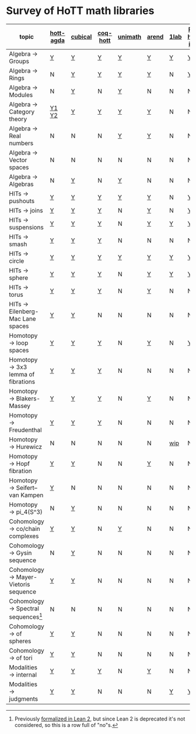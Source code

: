 # Survey of HoTT math libraries

topic                                      | [hott-agda](https://github.com/HoTT/HoTT-Agda) | [cubical](https://github.com/agda/cubical) | [coq-hott](https://hott.github.io/HoTT/timing-html/toc.html) | [unimath](https://github.com/UniMath/UniMath) | [arend](https://arend-lang.github.io/documentation/) | [1lab](https://1lab.dev) | [Rijke hott-intro](https://github.com/HoTT-Intro/Agda)
------------------------------------------ | --------- | ------- | -------- | ------- | ----- | ---- | ----------------
Algebra → Groups                           | [Y](https://github.com/HoTT/HoTT-Agda/tree/master/core/lib/groups)       | [Y](https://github.com/agda/cubical/tree/master/Cubical/Algebra/Group)      | [Y](https://hott.github.io/HoTT/timing-html/HoTT.Algebra.Groups.Group.html)      | [Y](https://github.com/UniMath/UniMath/blob/master/UniMath/Algebra/Groups.v)    |  [Y](https://github.com/JetBrains/arend-lib/tree/master/src/Algebra/Group)    | [Y](https://1lab.dev/Algebra.Group.html)    | [Y](https://github.com/HoTT-Intro/Agda/blob/master/book/19-groups.agda)
Algebra → Rings                            | N         | [Y](https://github.com/agda/cubical/tree/master/Cubical/Algebra/Ring)      | [Y](https://hott.github.io/HoTT/timing-html/HoTT.Algebra.Rings.html)      | [Y](https://github.com/UniMath/UniMath/blob/master/UniMath/Algebra/RigsAndRings.v)     | [Y](https://github.com/JetBrains/arend-lib/tree/master/src/Algebra/Ring)     | N    | [Y](https://github.com/HoTT-Intro/Agda/blob/master/algebra/rings.agda)
Algebra → Modules                          | N         | [Y](https://github.com/agda/cubical/tree/master/Cubical/Algebra/Module)      | N        | [Y](https://github.com/UniMath/UniMath/blob/master/UniMath/Algebra/Modules.v)     | N     | N    | N
Algebra → Category theory                  | [Y1](https://github.com/HoTT/HoTT-Agda/blob/master/theorems/stash/Category.agda) [Y2](https://github.com/HoTT/HoTT-Agda/tree/master/core/lib/two-semi-categories)  | [Y](https://github.com/agda/cubical/tree/master/Cubical/Categories)      | [Y](https://hott.github.io/HoTT/timing-html/HoTT.Categories.html)      | [Y](https://github.com/UniMath/UniMath/blob/master/UniMath/CategoryTheory/README.md)     | [Y](https://github.com/JetBrains/arend-lib/tree/master/src/Category)     | N    | N
Algebra → Real numbers                     | N         | N       | N        | [Y](https://github.com/UniMath/UniMath/blob/master/UniMath/RealNumbers/README.md)      | [Y](https://github.com/JetBrains/arend-lib/blob/master/src/Topology/Real.ard)     | N    | N
Algebra → Vector spaces                    | N         | N       | N        | N       | N     | N    | N
Algebra → Algebras                         | N         | [Y](https://github.com/agda/cubical/tree/master/Cubical/Algebra/Algebra)      | N        | [Y](https://github.com/UniMath/UniMath/blob/master/UniMath/Algebra/Universal/Algebras.v)     | N     | N    | N
HITs → pushouts                            | [Y](https://github.com/HoTT/HoTT-Agda/blob/master/core/lib/types/Pushout.agda)       | [Y](https://github.com/agda/cubical/tree/master/Cubical/HITs/Pushout)      | [Y](https://hott.github.io/HoTT/timing-html/HoTT.Colimits.Colimit_Pushout.html)      | [Y](https://github.com/UniMath/UniMath/blob/master/UniMath/CategoryTheory/limits/pushouts.v)      | [Y](https://github.com/JetBrains/arend-lib/blob/master/src/Homotopy/Pushout.ard)     | N    | [Y](https://github.com/HoTT-Intro/Agda/blob/master/book/24-pushouts.agda)
HITs → joins                               | [Y](https://github.com/HoTT/HoTT-Agda/blob/master/core/lib/types/Join.agda)       | [Y](https://github.com/agda/cubical/tree/master/Cubical/HITs/Join)      | [Y](https://hott.github.io/HoTT/timing-html/HoTT.Homotopy.Join.html)      | N       | [Y](https://github.com/JetBrains/arend-lib/blob/master/src/Homotopy/Join.ard)     | N    |  [Y](https://github.com/HoTT-Intro/Agda/blob/master/book/24-pushouts.agda)
HITs → suspensions                         | [Y](https://github.com/HoTT/HoTT-Agda/blob/master/core/lib/types/Suspension.agda)       | [Y](https://github.com/agda/cubical/tree/master/Cubical/HITs/Susp)      | [Y](https://hott.github.io/HoTT/timing-html/HoTT.Homotopy.Suspension.html)      | N       | [Y](https://github.com/JetBrains/arend-lib/blob/master/src/Homotopy/Suspension.ard)     | [Y](https://1lab.dev/1Lab.HIT.Suspension.html)   | [Y](https://github.com/HoTT-Intro/Agda/blob/master/book/24-pushouts.agda)
HITs → smash                               | [Y](https://github.com/HoTT/HoTT-Agda/blob/master/core/lib/types/Smash.agda)       | [Y](https://github.com/agda/cubical/tree/master/Cubical/HITs/SmashProduct)      | [Y](https://hott.github.io/HoTT/timing-html/HoTT.Homotopy.Smash.html)      | N       | N     |  N   | N
HITs → circle                              | [Y](https://github.com/HoTT/HoTT-Agda/blob/master/core/lib/types/Circle.agda)       | [Y](https://github.com/agda/cubical/tree/master/Cubical/HITs/S1)      | [Y](https://hott.github.io/HoTT/timing-html/HoTT.Spaces.Circle.html)      | [Y](https://github.com/UniMath/UniMath/blob/master/UniMath/SyntheticHomotopyTheory/Circle.v)     | [Y](https://github.com/JetBrains/arend-lib/blob/master/src/Homotopy/Sphere/Circle.ard)     | [Y](https://1lab.dev/1Lab.HIT.S1.html)  | [Y](https://github.com/HoTT-Intro/Agda/blob/master/book/21-circle.agda) 
HITs → sphere                              | [Y](https://github.com/HoTT/HoTT-Agda/blob/master/core/lib/types/Suspension/Iterated.agda#L143)       | [Y](https://github.com/agda/cubical/tree/master/Cubical/HITs/Sn)      | [Y](https://hott.github.io/HoTT/timing-html/HoTT.Spaces.Spheres.html)      | N       | [Y](https://github.com/JetBrains/arend-lib/blob/master/src/Homotopy/Suspension.ard)     | [Y](https://1lab.dev/1Lab.HIT.Sphere.html)  | [Y](https://github.com/HoTT-Intro/Agda/blob/master/book/24-pushouts.agda)
HITs → torus                               | [Y](https://github.com/HoTT/HoTT-Agda/blob/master/core/lib/types/Torus.agda)       | [Y](https://github.com/agda/cubical/tree/master/Cubical/HITs/Torus)      | [Y](https://hott.github.io/HoTT/timing-html/HoTT.Spaces.Torus.Torus.html)      | N       | [Y](https://github.com/JetBrains/arend-lib/blob/master/src/Homotopy/Torus.ard)    | N    | N
HITs → Eilenberg-Mac Lane spaces           | [Y](https://github.com/HoTT/HoTT-Agda/blob/master/core/lib/types/EilenbergMacLane1/)       | [Y](https://github.com/agda/cubical/tree/master/Cubical/HITs/EilenbergMacLane1)      | N        | N       | N     | N    | N
Homotopy → loop spaces                     | [Y](https://github.com/HoTT/HoTT-Agda/blob/master/core/lib/types/LoopSpace.agda)       | [Y](https://github.com/agda/cubical/blob/master/Cubical/Homotopy/Loopspace.agda)      | [Y](https://hott.github.io/HoTT/timing-html/HoTT.Pointed.Loops.html)      | N       | [Y](https://github.com/JetBrains/arend-lib/blob/master/src/Homotopy/Loop.ard)     | N    | [Y](https://github.com/HoTT-Intro/Agda/blob/master/book/24-pushouts.agda)
Homotopy → 3x3 lemma of fibrations         | [Y](https://github.com/HoTT/HoTT-Agda/tree/master/theorems/homotopy/3x3)       | [Y](https://github.com/agda/cubical/blob/master/Cubical/HITs/Pushout/Properties.agda#L359)      | [Y](https://hott.github.io/HoTT/timing-html/HoTT.HFiber.html#lab851)      | N       | N     | N    | N
Homotopy → Blakers-Massey                  | [Y](https://github.com/HoTT/HoTT-Agda/tree/master/theorems/homotopy/blakersmassey)       | [Y](https://github.com/agda/cubical/blob/master/Cubical/Homotopy/BlakersMassey.agda)      | [Y](https://hott.github.io/HoTT/timing-html/HoTT.Homotopy.BlakersMassey.html)      | N       | [Y](https://github.com/JetBrains/arend-lib/blob/master/src/Homotopy/Localization/BlakersMassey.ard)     | N    | N
Homotopy → Freudenthal                     | [Y](https://github.com/HoTT/HoTT-Agda/blob/master/theorems/homotopy/Freudenthal.agda)       | [Y](https://github.com/agda/cubical/blob/master/Cubical/Homotopy/Freudenthal.agda)      | [Y](https://hott.github.io/HoTT/timing-html/HoTT.Homotopy.Freudenthal.html)      | N       | N     | N    | N
Homotopy → Hurewicz                        | N         | N       | N        | N       | N     | [wip](https://github.com/jdchristensen/HoTT/blob/Hurewicz/theories/HoTT.v)    | N
Homotopy → Hopf fibration                  | [Y](https://github.com/HoTT/HoTT-Agda/blob/master/theorems/homotopy/Hopf.agda)       | [Y](https://github.com/agda/cubical/blob/master/Cubical/Homotopy/Hopf.agda)      | N        | N       | [Y](https://github.com/JetBrains/arend-lib/blob/1bc477f4a948e3c63db911b5435cbba58769b864/src/Homotopy/Hopf.ard)     | N    | N
Homotopy → Seifert–van Kampen              | [Y](https://github.com/HoTT/HoTT-Agda/blob/master/theorems/homotopy/VanKampen.agda)       | N       | N        |  N      | N     | N    | N
Homotopy → pi_4(S^3)                       | N         | [Y](https://github.com/agda/cubical/tree/master/Cubical/Homotopy/Group/Pi4S3)      | N       | N       | N     | N    | N
Cohomology → co/chain complexes            | [Y](https://github.com/HoTT/HoTT-Agda/blob/master/theorems/cohomology/ChainComplex.agda)       | [Y](https://github.com/agda/cubical/blob/master/Cubical/ZCohomology/Base.agda#L31)      | N        | [Y](https://github.com/UniMath/UniMath/blob/master/UniMath/HomologicalAlgebra/CohomologyComplex.v)     | N     | N    | N
Cohomology → Gysin sequence                | N         | [Y](https://github.com/agda/cubical/blob/master/Cubical/ZCohomology/Gysin.agda)      | N        | N       | N     | N    | N 
Cohomology → Mayer-Vietoris sequence       | [Y](https://github.com/HoTT/HoTT-Agda/blob/master/theorems/cohomology/MayerVietoris.agda)       | [Y](https://github.com/agda/cubical/blob/master/Cubical/ZCohomology/MayerVietorisUnreduced.agda)      | N        | N       | N     | N    | N
Cohomology → Spectral sequences[^spec]              | N         | N       | N        | N       | N     | N    | N
Cohomology → of spheres                    | [Y](https://github.com/HoTT/HoTT-Agda/blob/master/theorems/cohomology/Sphere.agda)       | [Y](https://github.com/agda/cubical/blob/master/Cubical/ZCohomology/Groups/Sn.agda)      | N        | N       | N     | N    | N
Cohomology → of tori                       | [Y](https://github.com/HoTT/HoTT-Agda/blob/master/theorems/cohomology/Torus.agda)       | [Y](https://github.com/agda/cubical/blob/master/Cubical/ZCohomology/Groups/Torus.agda)      | N        | N       | N     | N    | N
Modalities → internal                      | [Y](https://github.com/HoTT/HoTT-Agda/tree/master/core/lib/modalities)       | [Y](https://github.com/agda/cubical/tree/master/Cubical/Modalities)      | [Y](https://hott.github.io/HoTT/timing-html/HoTT.Modalities.Accessible.html)      | N       | [Y](https://github.com/JetBrains/arend-lib/blob/master/src/Homotopy/Localization/Modality.ard)     | N    | N
Modalities → judgments                     | [Y](https://agda.readthedocs.io/en/latest/language/flat.html)         | [Y](https://agda.readthedocs.io/en/latest/language/flat.html)    | N        | N       | N     | [Y](https://agda.readthedocs.io/en/latest/language/flat.html)    | [Y](https://agda.readthedocs.io/en/latest/language/flat.html)

[^spec]: Previously [formalized in Lean 2](https://github.com/cmu-phil/Spectral), but since Lean 2 is deprecated it's not considered, so this is a row full of "no"s.